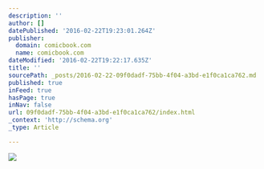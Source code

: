 ```yaml
---
description: ''
author: []
datePublished: '2016-02-22T19:23:01.264Z'
publisher:
  domain: comicbook.com
  name: comicbook.com
dateModified: '2016-02-22T19:22:17.635Z'
title: ''
sourcePath: _posts/2016-02-22-09f0dadf-75bb-4f04-a3bd-e1f0ca1ca762.md
published: true
inFeed: true
hasPage: true
inNav: false
url: 09f0dadf-75bb-4f04-a3bd-e1f0ca1ca762/index.html
_context: 'http://schema.org'
_type: Article

---
```

![](http://media.comicbook.com/2016/02/spacebear-170812.png)